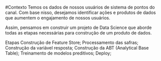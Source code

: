 #Contexto
Temos os dados de nossos usuários de sistema de pontos do canal. Com base nisso, desejamos identificar ações e produtos de dados que aumentem o engajamento de nossos usuários.

Assim, pensamos em construir um projeto de Data Science que aborde todas as etapas necessárias para construção de um produto de dados.

Etapas
Construção de Feature Store;
Processamento das safras;
Construção da variável resposta;
Construção da ABT (Analytical Base Table);
Treinamento de modelos preditivos;
Deploy;